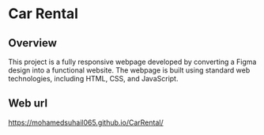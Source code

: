 # Car Rental
## Overview
This project is a fully responsive webpage developed by converting a Figma design into a functional website. The webpage is built using standard web technologies, including HTML, CSS, and JavaScript.

## Web url
https://mohamedsuhail065.github.io/CarRental/
